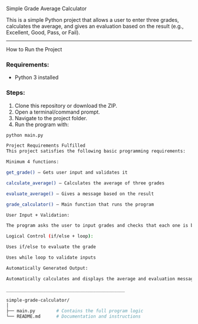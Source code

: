 Simple Grade Average Calculator

This is a simple Python project that allows a user to enter three grades, calculates the average, and gives an evaluation based on the result (e.g., Excellent, Good, Pass, or Fail).

---

How to Run the Project

### Requirements:
- Python 3 installed

### Steps:
1. Clone this repository or download the ZIP.
2. Open a terminal/command prompt.
3. Navigate to the project folder.
4. Run the program with:

```bash
python main.py

Project Requirements Fulfilled
This project satisfies the following basic programming requirements:

Minimum 4 functions:

get_grade() – Gets user input and validates it

calculate_average() – Calculates the average of three grades

evaluate_average() – Gives a message based on the result

grade_calculator() – Main function that runs the program

User Input + Validation:

The program asks the user to input grades and checks that each one is between 0 and 10.

Logical Control (if/else + loop):

Uses if/else to evaluate the grade

Uses while loop to validate inputs

Automatically Generated Output:

Automatically calculates and displays the average and evaluation message

_____________________________________________

simple-grade-calculator/
│
├── main.py        # Contains the full program logic
└── README.md      # Documentation and instructions
